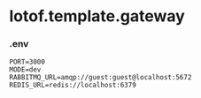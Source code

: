 # lotof.template.gateway

### .env
```
PORT=3000
MODE=dev
RABBITMQ_URL=amqp://guest:guest@localhost:5672
REDIS_URL=redis://localhost:6379
```